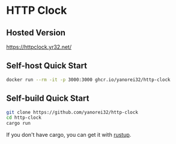 # HTTP Clock

## Hosted Version

https://httpclock.yr32.net/

## Self-host Quick Start

```bash
docker run --rm -it -p 3000:3000 ghcr.io/yanorei32/http-clock
```

## Self-build Quick Start

```bash
git clone https://github.com/yanorei32/http-clock
cd http-clock
cargo run
```

If you don't have cargo, you can get it with [rustup](https://www.rust-lang.org/tools/install).
